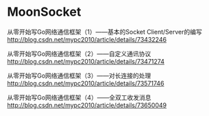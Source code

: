# MoonSocket

从零开始写Go网络通信框架（1）——基本的Socket Client/Server的编写
http://blog.csdn.net/mypc2010/article/details/73432246

从零开始写Go网络通信框架（2）——自定义通讯协议
http://blog.csdn.net/mypc2010/article/details/73471274

从零开始写Go网络通信框架（3）——对长连接的处理
http://blog.csdn.net/mypc2010/article/details/73571746

从零开始写Go网络通信框架（4）——全双工收发消息
http://blog.csdn.net/mypc2010/article/details/73650049
